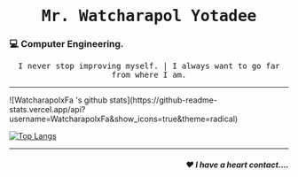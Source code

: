 <h1 align='center'><samp><strong>Mr. Watcharapol Yotadee</strong></samp></h1>
<h3 align="left"> 💻 Computer Engineering.</h3>
<p align='center'> <samp> I never stop improving myself. | I always want to go far from where I am.</samp></p>
<hr>
![WatcharapolxFa 's github stats](https://github-readme-stats.vercel.app/api?username=WatcharapolxFa&show_icons=true&theme=radical)

[![Top Langs](https://github-readme-stats.vercel.app/api/top-langs/?username=WatcharapolxFa&layout=compact&theme=tokyonight)](https://github.com/WatcharapolxFa/github-readme-stats)

<hr>
<h5 align="right"> ❤ I have a heart contact....</h5>



